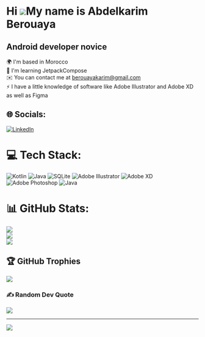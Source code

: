 Hi ![](https://user-images.githubusercontent.com/18350557/176309783-0785949b-9127-417c-8b55-ab5a4333674e.gif)My name is Abdelkarim Berouaya
===========================================================================================================================================

Android developer novice
------------------------
🌍  I'm based in Morocco<br>🧠  I'm learning JetpackCompose<br>✉️  You can contact me at berouayakarim@gmail.com<br>⚡  I have a little knowledge of software like Adobe Illustrator and Adobe XD as well as Figma


## 🌐 Socials:
[![LinkedIn](https://img.shields.io/badge/LinkedIn-%230077B5.svg?logo=linkedin&logoColor=white)](https://linkedin.com/in/abdelkarim-berouaya-06b613255) 

# 💻 Tech Stack:
![Kotlin](https://img.shields.io/badge/kotlin-%237F52FF.svg?style=flat-square&logo=kotlin&logoColor=white) ![Java](https://img.shields.io/badge/java-%23ED8B00.svg?style=flat-square&logo=openjdk&logoColor=white) ![SQLite](https://img.shields.io/badge/sqlite-%2307405e.svg?style=flat-square&logo=sqlite&logoColor=white) ![Adobe Illustrator](https://img.shields.io/badge/adobe%20illustrator-%23FF9A00.svg?style=flat-square&logo=adobe%20illustrator&logoColor=white) ![Adobe XD](https://img.shields.io/badge/Adobe%20XD-470137?style=flat-square&logo=Adobe%20XD&logoColor=#FF61F6) ![Adobe Photoshop](https://img.shields.io/badge/adobe%20photoshop-%2331A8FF.svg?style=flat-square&logo=adobe%20photoshop&logoColor=white) ![Java](https://img.shields.io/badge/java-%23ED8B00.svg?style=flat-square&logo=openjdk&logoColor=white)
# 📊 GitHub Stats:
![](https://github-readme-stats.vercel.app/api?username=abdelkarim-ber&theme=dark&hide_border=false&include_all_commits=true&count_private=false)<br/>
![](https://github-readme-streak-stats.herokuapp.com/?user=abdelkarim-ber&theme=dark&hide_border=false)<br/>
![](https://github-readme-stats.vercel.app/api/top-langs/?username=abdelkarim-ber&theme=dark&hide_border=false&include_all_commits=true&count_private=false&layout=compact)

## 🏆 GitHub Trophies
![](https://github-profile-trophy.vercel.app/?username=abdelkarim-ber&theme=nord&no-frame=false&no-bg=true&margin-w=4)

### ✍️ Random Dev Quote
![](https://quotes-github-readme.vercel.app/api?type=horizontal&theme=radical)

---
[![](https://visitcount.itsvg.in/api?id=abdelkarim-ber&icon=2&color=1)](https://visitcount.itsvg.in)

<!-- Proudly created with GPRM ( https://gprm.itsvg.in ) -->

